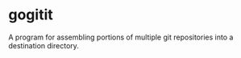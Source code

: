 # gogitit
A program for assembling portions of multiple git repositories into a destination directory.
